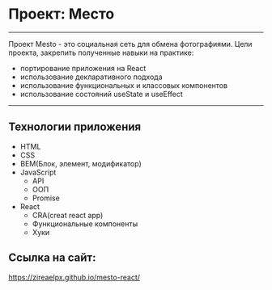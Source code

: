 # Проект: Место

---
Проект Mesto - это социальная сеть для обмена фотографиями.
Цели проекта, закрепить полученные навыки на практике:
- портирование приложения на React
- использование декларативного подхода
- использование функциональных и классовых компонентов
- использование состояний useState и useEffect


---

## Технологии приложения

- HTML
- CSS
- BEM(Блок, элемент, модификатор)
- JavaScript
  - API
  - ООП
  - Promise
- React
  - CRA(creat react app)
  - Функциональные компоненты
  - Хуки


## Ссылка на сайт:
https://zireaelpx.github.io/mesto-react/

